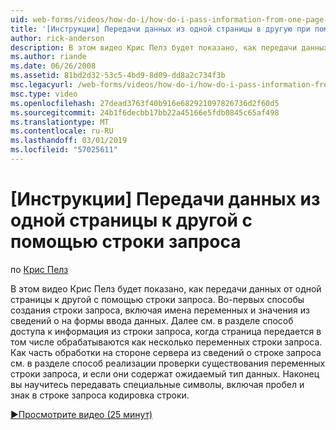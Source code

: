 ```yaml
---
uid: web-forms/videos/how-do-i/how-do-i-pass-information-from-one-page-to-another-using-a-query-string
title: '[Инструкции] Передачи данных из одной страницы в другую при помощи строки запроса | Документация Майкрософт'
author: rick-anderson
description: В этом видео Крис Пелз будет показано, как передачи данных от одной страницы к другой с помощью строки запроса. Во-первых Узнайте о способах создания строки запроса в...
ms.author: riande
ms.date: 06/26/2008
ms.assetid: 81bd2d32-53c5-4bd9-8d09-dd8a2c734f3b
msc.legacyurl: /web-forms/videos/how-do-i/how-do-i-pass-information-from-one-page-to-another-using-a-query-string
msc.type: video
ms.openlocfilehash: 27dead3763f40b916e682921097826736d2f60d5
ms.sourcegitcommit: 24b1f6decbb17bb22a45166e5fdb0845c65af498
ms.translationtype: MT
ms.contentlocale: ru-RU
ms.lasthandoff: 03/01/2019
ms.locfileid: "57025611"
---
```

<a name="how-do-i-pass-information-from-one-page-to-another-using-a-query-string"></a>[Инструкции] Передачи данных из одной страницы к другой с помощью строки запроса
====================
по [Крис Пелз](https://twitter.com/chrispels)

В этом видео Крис Пелз будет показано, как передачи данных от одной страницы к другой с помощью строки запроса. Во-первых способы создания строки запроса, включая имена переменных и значения из сведений о на формы ввода данных. Далее см. в разделе способ доступа к информация из строки запроса, когда страница передается в том числе обрабатываются как несколько переменных строки запроса. Как часть обработки на стороне сервера из сведений о строке запроса см. в разделе способ реализации проверки существования переменных строки запроса, и если они содержат ожидаемый тип данных. Наконец вы научитесь передавать специальные символы, включая пробел и знак в строке запроса кодировка строки.

[&#9654;Просмотрите видео (25 минут)](https://channel9.msdn.com/Blogs/ASP-NET-Site-Videos/how-do-i-pass-information-from-one-page-to-another-using-a-query-string)
